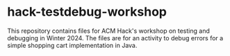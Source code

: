 # hack-testdebug-workshop
This repository contains files for ACM Hack's workshop on testing and debugging in Winter 2024. The files are for an activity to debug errors for a simple shopping cart implementation in Java.
